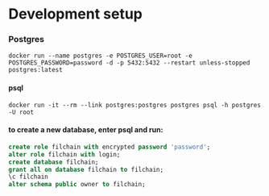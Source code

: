 # Development setup

### Postgres
```shell
docker run --name postgres -e POSTGRES_USER=root -e POSTGRES_PASSWORD=password -d -p 5432:5432 --restart unless-stopped postgres:latest
```

#### psql
```shell
docker run -it --rm --link postgres:postgres postgres psql -h postgres -U root
```

#### to create a new database, enter psql and run:
```sql
create role filchain with encrypted password 'password';
alter role filchain with login;
create database filchain;
grant all on database filchain to filchain;
\c filchain
alter schema public owner to filchain;
```
